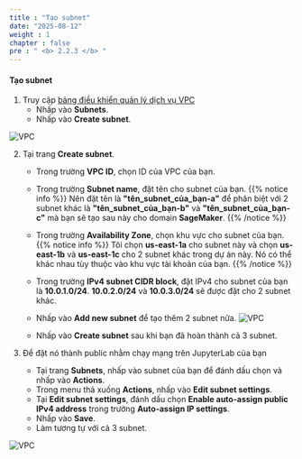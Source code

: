 ```yaml
---
title : "Tạo subnet"
date: "2025-08-12"
weight : 1
chapter : false
pre : " <b> 2.2.3 </b> "
---
```



#### Tạo subnet
1. Truy cập [bảng điều khiển quản lý dịch vụ VPC](https://console.aws.amazon.com/vpc/home)
   + Nhấp vào **Subnets**.
   + Nhấp vào **Create subnet**.

![VPC](/images/2.prerequisite/012-VPC.png)

2. Tại trang **Create subnet**.
   + Trong trường **VPC ID**, chọn ID của VPC của bạn.
   + Trong trường **Subnet name**, đặt tên cho subnet của bạn.
{{% notice info %}}
Nên đặt tên là **"tên_subnet_của_bạn-a"** để phân biệt với 2 subnet khác là **"tên_subnet_của_bạn-b"** và **"tên_subnet_của_bạn-c"** mà bạn sẽ tạo sau này cho domain **SageMaker**.
{{% /notice %}}
   + Trong trường **Availability Zone**, chọn khu vực cho subnet của bạn.
{{% notice info %}}
Tôi chọn **us-east-1a** cho subnet này và chọn **us-east-1b** và **us-east-1c** cho 2 subnet khác trong dự án này. Nó có thể khác nhau tùy thuộc vào khu vực tài khoản của bạn.
{{% /notice %}}
   + Trong trường **IPv4 subnet CIDR block**, đặt IPv4 cho subnet của bạn là **10.0.1.0/24**. **10.0.2.0/24** và **10.0.3.0/24** sẽ được đặt cho 2 subnet khác.
   + Nhấp vào **Add new subnet** để tạo thêm 2 subnet nữa.
![VPC](/images/2.prerequisite/013-VPC.png)

   + Nhấp vào **Create subnet** sau khi bạn đã hoàn thành cả 3 subnet.

3. Để đặt nó thành public nhằm chạy mạng trên JupyterLab của bạn
   + Tại trang **Subnets**, nhấp vào subnet của bạn để đánh dấu chọn và nhấp vào **Actions**.
   + Trong menu thả xuống **Actions**, nhấp vào **Edit subnet settings**.
   + Tại **Edit subnet settings**, đánh dấu chọn **Enable auto-assign public IPv4 address** trong trường **Auto-assign IP settings**.
   + Nhấp vào **Save**.
   + Làm tương tự với cả 3 subnet.

![VPC](/images/2.prerequisite/014-VPC.png)